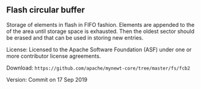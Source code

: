 
## Flash circular buffer

Storage of elements in flash in FIFO fashion. Elements are appended to the of the area until storage space is exhausted. Then the oldest sector should be erased and that can be used in storing new entries.

License: Licensed to the Apache Software Foundation (ASF) under one or more contributor license agreements. 

Download: `https://github.com/apache/mynewt-core/tree/master/fs/fcb2`

Version: Commit on 17 Sep 2019
